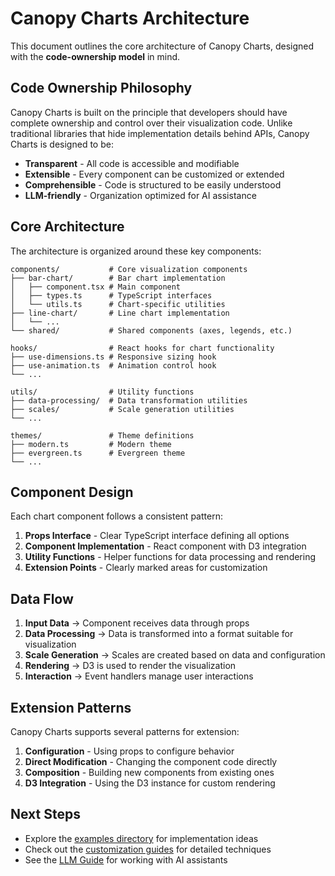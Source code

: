 # Canopy Charts Architecture

This document outlines the core architecture of Canopy Charts, designed with the **code-ownership model** in mind.

## Code Ownership Philosophy

Canopy Charts is built on the principle that developers should have complete ownership and control over their visualization code. Unlike traditional libraries that hide implementation details behind APIs, Canopy Charts is designed to be:

- **Transparent** - All code is accessible and modifiable
- **Extensible** - Every component can be customized or extended
- **Comprehensible** - Code is structured to be easily understood
- **LLM-friendly** - Organization optimized for AI assistance

## Core Architecture

The architecture is organized around these key components:

```
components/           # Core visualization components
├── bar-chart/        # Bar chart implementation
│   ├── component.tsx # Main component
│   ├── types.ts      # TypeScript interfaces
│   └── utils.ts      # Chart-specific utilities
├── line-chart/       # Line chart implementation
│   └── ...
└── shared/           # Shared components (axes, legends, etc.)

hooks/                # React hooks for chart functionality
├── use-dimensions.ts # Responsive sizing hook
├── use-animation.ts  # Animation control hook
└── ...

utils/                # Utility functions
├── data-processing/  # Data transformation utilities
├── scales/           # Scale generation utilities
└── ...

themes/               # Theme definitions
├── modern.ts         # Modern theme
├── evergreen.ts      # Evergreen theme
└── ...
```

## Component Design

Each chart component follows a consistent pattern:

1. **Props Interface** - Clear TypeScript interface defining all options
2. **Component Implementation** - React component with D3 integration
3. **Utility Functions** - Helper functions for data processing and rendering
4. **Extension Points** - Clearly marked areas for customization

## Data Flow

1. **Input Data** → Component receives data through props
2. **Data Processing** → Data is transformed into a format suitable for visualization
3. **Scale Generation** → Scales are created based on data and configuration
4. **Rendering** → D3 is used to render the visualization
5. **Interaction** → Event handlers manage user interactions

## Extension Patterns

Canopy Charts supports several patterns for extension:

1. **Configuration** - Using props to configure behavior
2. **Direct Modification** - Changing the component code directly
3. **Composition** - Building new components from existing ones
4. **D3 Integration** - Using the D3 instance for custom rendering

## Next Steps

- Explore the [examples directory](../examples/) for implementation ideas
- Check out the [customization guides](../guides/customization/) for detailed techniques
- See the [LLM Guide](../LLM-GUIDE.md) for working with AI assistants
